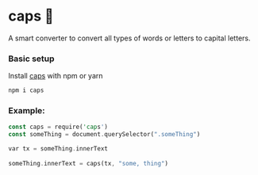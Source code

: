 # caps 🧢

A smart converter to convert all types of words or letters to capital letters.

### Basic setup

Install [caps] with npm or yarn

```rust
npm i caps
```

[caps]: https://www.npmjs.com/package/caps
### Example:

```rust
const caps = require('caps')
const someThing = document.querySelector(".someThing")

var tx = someThing.innerText
  
someThing.innerText = caps(tx, "some, thing")

```
